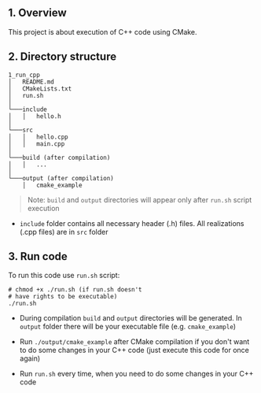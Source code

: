 ## 1. Overview

This project is about execution of C++ code using CMake.

## 2. Directory structure

```
1_run_cpp
│   README.md
│   CMakeLists.txt
│   run.sh
│
└───include
│   │   hello.h
│   
└───src
│   │   hello.cpp
│   │   main.cpp
│
└───build (after compilation)
│   │   ...
│
└───output (after compilation)
    │   cmake_example
```

> Note: `build` and `output` directories will appear only after `run.sh` script execution

* `include` folder contains all necessary header (.h) files. All realizations (.cpp files) are in `src` folder

## 3. Run code

To run this code use `run.sh` script:

```
# chmod +x ./run.sh (if run.sh doesn't 
# have rights to be executable)
./run.sh
```

* During compilation `build` and `output` directories will be generated. In `output` folder there will be your executable file (e.g. `cmake_example`)

* Run `./output/cmake_example` after CMake compilation if you don't want to do some changes in your C++ code (just execute this code for once again)

* Run `run.sh` every time, when you need to do some changes in your C++ code
